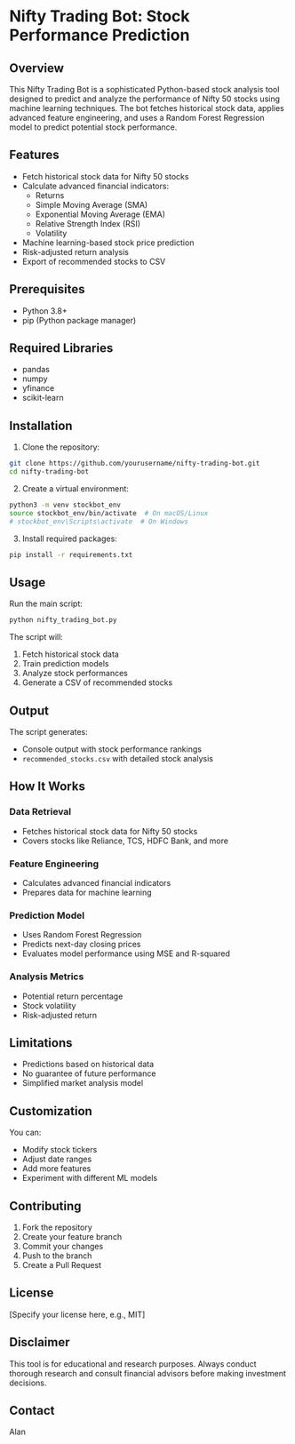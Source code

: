# Nifty Trading Bot: Stock Performance Prediction

## Overview

This Nifty Trading Bot is a sophisticated Python-based stock analysis tool designed to predict and analyze the performance of Nifty 50 stocks using machine learning techniques. The bot fetches historical stock data, applies advanced feature engineering, and uses a Random Forest Regression model to predict potential stock performance.

## Features

- Fetch historical stock data for Nifty 50 stocks
- Calculate advanced financial indicators:
  - Returns
  - Simple Moving Average (SMA)
  - Exponential Moving Average (EMA)
  - Relative Strength Index (RSI)
  - Volatility
- Machine learning-based stock price prediction
- Risk-adjusted return analysis
- Export of recommended stocks to CSV

## Prerequisites

- Python 3.8+
- pip (Python package manager)

## Required Libraries

- pandas
- numpy
- yfinance
- scikit-learn

## Installation

1. Clone the repository:
```bash
git clone https://github.com/yourusername/nifty-trading-bot.git
cd nifty-trading-bot
```

2. Create a virtual environment:
```bash
python3 -m venv stockbot_env
source stockbot_env/bin/activate  # On macOS/Linux
# stockbot_env\Scripts\activate  # On Windows
```

3. Install required packages:
```bash
pip install -r requirements.txt
```

## Usage

Run the main script:
```bash
python nifty_trading_bot.py
```

The script will:
1. Fetch historical stock data
2. Train prediction models
3. Analyze stock performances
4. Generate a CSV of recommended stocks

## Output

The script generates:
- Console output with stock performance rankings
- `recommended_stocks.csv` with detailed stock analysis

## How It Works

### Data Retrieval
- Fetches historical stock data for Nifty 50 stocks
- Covers stocks like Reliance, TCS, HDFC Bank, and more

### Feature Engineering
- Calculates advanced financial indicators
- Prepares data for machine learning

### Prediction Model
- Uses Random Forest Regression
- Predicts next-day closing prices
- Evaluates model performance using MSE and R-squared

### Analysis Metrics
- Potential return percentage
- Stock volatility
- Risk-adjusted return

## Limitations

- Predictions based on historical data
- No guarantee of future performance
- Simplified market analysis model

## Customization

You can:
- Modify stock tickers
- Adjust date ranges
- Add more features
- Experiment with different ML models

## Contributing

1. Fork the repository
2. Create your feature branch
3. Commit your changes
4. Push to the branch
5. Create a Pull Request

## License

[Specify your license here, e.g., MIT]

## Disclaimer

This tool is for educational and research purposes. Always conduct thorough research and consult financial advisors before making investment decisions.

## Contact

Alan
